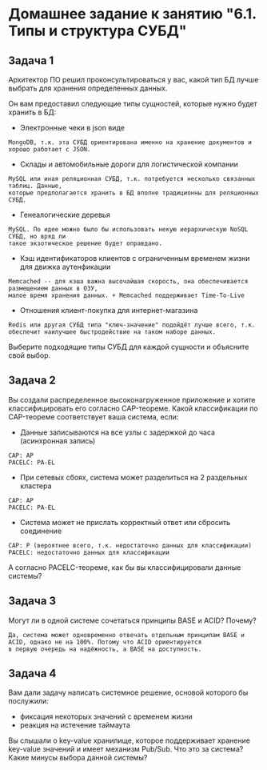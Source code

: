 # Домашнее задание к занятию "6.1. Типы и структура СУБД"

## Задача 1

Архитектор ПО решил проконсультироваться у вас, какой тип БД 
лучше выбрать для хранения определенных данных.

Он вам предоставил следующие типы сущностей, которые нужно будет хранить в БД:

- Электронные чеки в json виде
```
MongoDB, т.к. эта СУБД ориентирована именно на хранение документов и хорошо работает с JSON.
```
- Склады и автомобильные дороги для логистической компании
```
MySQL или иная реляционная СУБД, т.к. потребуется несколько связанных таблиц. Данные,
которые предполагается хранить в БД вполне традиционны для реляционных СУБД.
```
- Генеалогические деревья
```
MySQL. По идее можно было бы использовать некую иерархическую NoSQL СУБД, но вряд ли
такое экзотическое решение будет оправдано.
```
- Кэш идентификаторов клиентов с ограниченным временем жизни для движка аутенфикации
```
Memcached -- для кэша важна высочайшая скорость, она обеспечивается размещением данных в ОЗУ,
малое время хранения данных. + Memcached поддерживает Time-To-Live 
```
- Отношения клиент-покупка для интернет-магазина
```
Redis или другая СУБД типа "ключ-значение" подойдёт лучше всего, т.к.
обеспечит наилучшее быстродействие на таком наборе данных.
```

Выберите подходящие типы СУБД для каждой сущности и объясните свой выбор.

## Задача 2

Вы создали распределенное высоконагруженное приложение и хотите классифицировать его согласно 
CAP-теореме. Какой классификации по CAP-теореме соответствует ваша система, если:

- Данные записываются на все узлы с задержкой до часа (асинхронная запись)
```
CAP: AP
PACELC: PA-EL
```
- При сетевых сбоях, система может разделиться на 2 раздельных кластера
```
CAP: AP
PACELC: PA-EL
```
- Система может не прислать корректный ответ или сбросить соединение
```
CAP: P (вероятнее всего, т.к. недостаточно данных для классификации)
PACELC: недостаточно данных для классификации
```

А согласно PACELC-теореме, как бы вы классифицировали данные системы?

## Задача 3

Могут ли в одной системе сочетаться принципы BASE и ACID? Почему?
```
Да, система может одновременно отвечать отдельным принципам BASE и ACID, однако не на 100%. Потому что ACID ориентируется
в первую очередь на надёжность, а BASE на доступность.
```

## Задача 4

Вам дали задачу написать системное решение, основой которого бы послужили:

- фиксация некоторых значений с временем жизни
- реакция на истечение таймаута

Вы слышали о key-value хранилище, которое поддерживает хранение key-value значений и
имеет механизм Pub/Sub. Что это за система? Какие минусы выбора данной системы?
